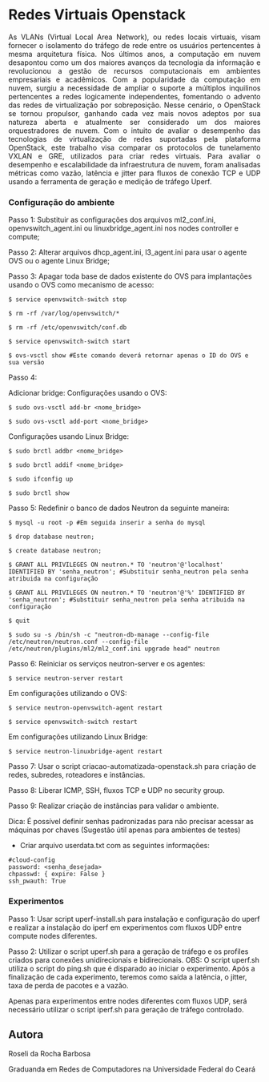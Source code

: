 # Redes Virtuais Openstack

<div style="text-align: justify"> As VLANs (Virtual Local Area Network), ou redes locais virtuais, visam fornecer o isolamento do tráfego de rede entre os usuários pertencentes à mesma arquitetura física. Nos últimos anos, a computação em nuvem desapontou como um dos maiores avanços da tecnologia da informação e revolucionou a gestão de recursos computacionais em ambientes empresariais e acadêmicos. Com a popularidade da computação em nuvem, surgiu a necessidade de ampliar o suporte a múltiplos inquilinos pertencentes a redes logicamente independentes, fomentando o advento das redes de virtualização por sobreposição. Nesse cenário, o OpenStack se tornou propulsor, ganhando cada vez mais novos adeptos por sua natureza aberta e atualmente ser considerado um dos maiores orquestradores de nuvem. Com o intuito de avaliar o desempenho das tecnologias de virtualização de redes suportadas pela plataforma OpenStack, este trabalho visa comparar os protocolos de tunelamento VXLAN e GRE, utilizados para criar redes virtuais. Para avaliar o desempenho e escalabilidade da infraestrutura de nuvem, foram analisadas métricas como vazão, latência e jitter para fluxos de conexão TCP e UDP usando a ferramenta de geração e medição
de tráfego Uperf.
</div>

### Configuração do ambiente

Passo 1:
Substituir as configurações dos arquivos ml2_conf.ini, openvswitch_agent.ini ou linuxbridge_agent.ini nos nodes controller e compute;

Passo 2:
Alterar arquivos dhcp_agent.ini, l3_agent.ini para usar o agente OVS ou o agente Linux Bridge;

Passo 3:
Apagar toda base de dados existente do OVS para implantações usando o OVS como mecanismo de acesso:

```
$ service openvswitch-switch stop
```
```
$ rm -rf /var/log/openvswitch/*
```
```
$ rm -rf /etc/openvswitch/conf.db
```
```
$ service openvswitch-switch start
```
```
$ ovs-vsctl show #Este comando deverá retornar apenas o ID do OVS e sua versão
```
Passo 4:

Adicionar bridge:
Configurações usando o OVS:
```
$ sudo ovs-vsctl add-br <nome_bridge>
```
```
$ sudo ovs-vsctl add-port <nome_bridge>
```
Configurações usando Linux Bridge:
```
$ sudo brctl addbr <nome_bridge>
```
```
$ sudo brctl addif <nome_bridge>
```
```
$ sudo ifconfig up
```
```
$ sudo brctl show
```

Passo 5:
Redefinir o banco de dados Neutron da seguinte maneira:
```
$ mysql -u root -p #Em seguida inserir a senha do mysql
```
```
$ drop database neutron;
```
```
$ create database neutron;
```
```
$ GRANT ALL PRIVILEGES ON neutron.* TO 'neutron'@'localhost' IDENTIFIED BY 'senha_neutron'; #Substituir senha_neutron pela senha atribuida na configuração
```
```
$ GRANT ALL PRIVILEGES ON neutron.* TO 'neutron'@'%' IDENTIFIED BY 'senha_neutron'; #Substituir senha_neutron pela senha atribuida na configuração
```
```
$ quit
```
```
$ sudo su -s /bin/sh -c "neutron-db-manage --config-file /etc/neutron/neutron.conf --config-file /etc/neutron/plugins/ml2/ml2_conf.ini upgrade head" neutron
```

Passo 6:
Reiniciar os serviços neutron-server e os agentes:

```
$ service neutron-server restart
```
Em configurações utilizando o OVS:
```
$ service neutron-openvswitch-agent restart
```
```
$ service openvswitch-switch restart
```
Em configurações utilizando Linux Bridge:
```
$ service neutron-linuxbridge-agent restart
```

Passo 7:
Usar o script criacao-automatizada-openstack.sh para criação de redes, subredes, roteadores e instâncias.

Passo 8: 
Liberar ICMP, SSH, fluxos TCP e UDP no security group.

Passo 9:
Realizar criação de instâncias para validar o ambiente.

Dica: É possível definir senhas padronizadas para não precisar acessar as máquinas por chaves (Sugestão útil apenas para ambientes de testes)

- Criar arquivo userdata.txt com as seguintes informações:
```
#cloud-config
password: <senha_desejada>
chpasswd: { expire: False }
ssh_pwauth: True
```


### Experimentos 

Passo 1:
Usar script uperf-install.sh para instalação e configuração do uperf e realizar a instalação do iperf em experimentos com fluxos UDP entre compute nodes diferentes.

Passo 2: 
Utilizar o script uperf.sh para a geração de tráfego e os profiles criados para conexões unidirecionais e bidirecionais. 
OBS: O script uperf.sh utiliza o script do ping.sh que é disparado ao iniciar o experimento. Após a finalização de cada experimento, teremos como saída a latência, o jitter, taxa de perda de pacotes e a vazão.

Apenas para experimentos entre nodes diferentes com fluxos UDP, será necessário utilizar o script iperf.sh para geração de tráfego controlado.





## Autora

Roseli da Rocha Barbosa

Graduanda em Redes de Computadores na Universidade Federal do Ceará
